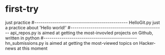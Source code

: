 # first-try
just practice
#-----------------------------------------------
HelloGit.py just a practice about 'Hello world!'
#-----------------------------------------------
api_repos.py is aimed at getting the most-invovled projects on Github, written in python
#-----------------------------------------------
hn_submissions.py is aimed at getting the most-viewed topics on Hacker-news at this moment
